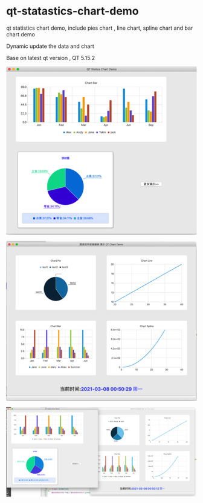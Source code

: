 

# qt-statastics-chart-demo

qt statistics chart demo, include  pies chart , line chart, spline chart  and bar chart demo



Dynamic   update the data and chart  



Base on  latest qt version ,  QT 5.15.2



![](./docs/widget.png)



![](./docs/chart-demo.png)



![](./docs/ui.png)











